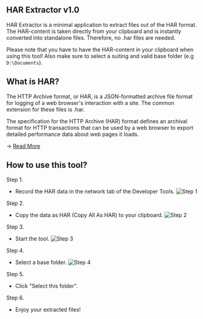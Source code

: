 HAR Extractor v1.0
---

HAR Extractor is a minimal application to extract files out of the HAR format. 
The HAR-content is taken directly from your clipboard and is instantly converted into standalone files. 
Therefore, no .har files are needed. 

Please note that you have to have the HAR-content in your clipboard when using this tool!
Also make sure to select a suiting and valid base folder (e.g `D:\Documents`).

What is HAR?
---

The HTTP Archive format, or HAR, is a JSON-formatted archive file format for logging of a web browser's interaction with a site. The common extension for these files is .har.

The specification for the HTTP Archive (HAR) format defines an archival format for HTTP transactions that can be used by a web browser to export detailed performance data about web pages it loads.

→ [Read More](https://www.keycdn.com/support/what-is-a-har-file)

How to use this tool?
---

Step 1.
- Record the HAR data in the network tab of the Developer Tools.
![Step 1](https://i.imgur.com/kP6NEKl.png)

Step 2.
- Copy the data as HAR (Copy All As HAR) to your clipboard.
![Step 2](https://i.imgur.com/hCkjhA9.png)

Step 3.
- Start the tool.
![Step 3](https://i.imgur.com/LQifINc.png)

Step 4.
- Select a base folder.
![Step 4](https://i.imgur.com/ar20xu8.png)

Step 5.
- Click "Select this folder".

Step 6.
- Enjoy your extracted files!
